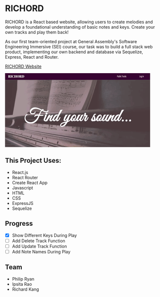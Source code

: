 # RICHORD
RICHORD is a React based website, allowing users to create melodies and develop a foundational understanding of basic notes and keys. Create your own tracks and play them back!

As our first team-oriented project at General Assembly's Software Engineering Immersive (SEI) course, our task was to build a full stack web product, implementing our own backend and database via Sequelize, Express, React and Router.

[RICHORD Website](http://surge.sh/)

![RICHORD Demo](richord.gif)

## This Project Uses:
- React.js
- React Router
- Create React App
- Javascript
- HTML
- CSS
- ExpressJS
- Sequelize

## Progress
- [x] Show Different Keys During Play
- [ ] Add Delete Track Function
- [ ] Add Update Track Function
- [ ] Add Note Names During Play

## Team
- Philip Ryan
- Ipsita Rao
- Richard Kang